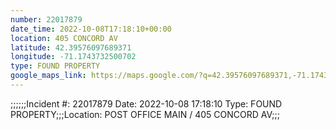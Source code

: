 ```yaml
---
number: 22017879
date_time: 2022-10-08T17:18:10+00:00
location: 405 CONCORD AV
latitude: 42.39576097689371
longitude: -71.1743732500702
type: FOUND PROPERTY
google_maps_link: https://maps.google.com/?q=42.39576097689371,-71.1743732500702
---
```


;;;;;;Incident #: 22017879  Date: 2022-10-08 17:18:10   Type: FOUND PROPERTY;;;Location: POST OFFICE MAIN / 405 CONCORD AV;;;
